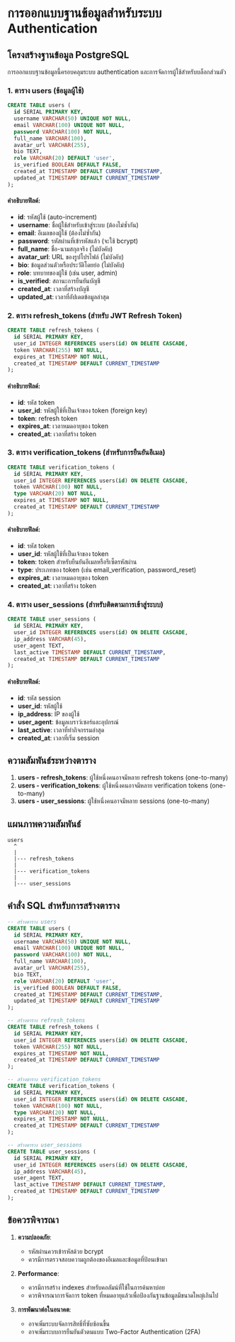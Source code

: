 # การออกแบบฐานข้อมูลสำหรับระบบ Authentication

## โครงสร้างฐานข้อมูล PostgreSQL

การออกแบบฐานข้อมูลนี้ครอบคลุมระบบ authentication และการจัดการผู้ใช้สำหรับบล็อกส่วนตัว

### 1. ตาราง users (ข้อมูลผู้ใช้)

```sql
CREATE TABLE users (
  id SERIAL PRIMARY KEY,
  username VARCHAR(50) UNIQUE NOT NULL,
  email VARCHAR(100) UNIQUE NOT NULL,
  password VARCHAR(100) NOT NULL,
  full_name VARCHAR(100),
  avatar_url VARCHAR(255),
  bio TEXT,
  role VARCHAR(20) DEFAULT 'user',
  is_verified BOOLEAN DEFAULT FALSE,
  created_at TIMESTAMP DEFAULT CURRENT_TIMESTAMP,
  updated_at TIMESTAMP DEFAULT CURRENT_TIMESTAMP
);
```

#### คำอธิบายฟิลด์:
- **id**: รหัสผู้ใช้ (auto-increment)
- **username**: ชื่อผู้ใช้สำหรับเข้าสู่ระบบ (ต้องไม่ซ้ำกัน)
- **email**: อีเมลของผู้ใช้ (ต้องไม่ซ้ำกัน)
- **password**: รหัสผ่านที่เข้ารหัสแล้ว (จะใช้ bcrypt)
- **full_name**: ชื่อ-นามสกุลจริง (ไม่บังคับ)
- **avatar_url**: URL ของรูปโปรไฟล์ (ไม่บังคับ)
- **bio**: ข้อมูลส่วนตัวหรือประวัติโดยย่อ (ไม่บังคับ)
- **role**: บทบาทของผู้ใช้ (เช่น user, admin)
- **is_verified**: สถานะการยืนยันบัญชี
- **created_at**: เวลาที่สร้างบัญชี
- **updated_at**: เวลาที่อัปเดตข้อมูลล่าสุด

### 2. ตาราง refresh_tokens (สำหรับ JWT Refresh Token)

```sql
CREATE TABLE refresh_tokens (
  id SERIAL PRIMARY KEY,
  user_id INTEGER REFERENCES users(id) ON DELETE CASCADE,
  token VARCHAR(255) NOT NULL,
  expires_at TIMESTAMP NOT NULL,
  created_at TIMESTAMP DEFAULT CURRENT_TIMESTAMP
);
```

#### คำอธิบายฟิลด์:
- **id**: รหัส token
- **user_id**: รหัสผู้ใช้ที่เป็นเจ้าของ token (foreign key)
- **token**: refresh token
- **expires_at**: เวลาหมดอายุของ token
- **created_at**: เวลาที่สร้าง token

### 3. ตาราง verification_tokens (สำหรับการยืนยันอีเมล)

```sql
CREATE TABLE verification_tokens (
  id SERIAL PRIMARY KEY,
  user_id INTEGER REFERENCES users(id) ON DELETE CASCADE,
  token VARCHAR(100) NOT NULL,
  type VARCHAR(20) NOT NULL,
  expires_at TIMESTAMP NOT NULL,
  created_at TIMESTAMP DEFAULT CURRENT_TIMESTAMP
);
```

#### คำอธิบายฟิลด์:
- **id**: รหัส token
- **user_id**: รหัสผู้ใช้ที่เป็นเจ้าของ token
- **token**: token สำหรับยืนยันอีเมลหรือรีเซ็ตรหัสผ่าน
- **type**: ประเภทของ token (เช่น email_verification, password_reset)
- **expires_at**: เวลาหมดอายุของ token
- **created_at**: เวลาที่สร้าง token

### 4. ตาราง user_sessions (สำหรับติดตามการเข้าสู่ระบบ)

```sql
CREATE TABLE user_sessions (
  id SERIAL PRIMARY KEY,
  user_id INTEGER REFERENCES users(id) ON DELETE CASCADE,
  ip_address VARCHAR(45),
  user_agent TEXT,
  last_active TIMESTAMP DEFAULT CURRENT_TIMESTAMP,
  created_at TIMESTAMP DEFAULT CURRENT_TIMESTAMP
);
```

#### คำอธิบายฟิลด์:
- **id**: รหัส session
- **user_id**: รหัสผู้ใช้
- **ip_address**: IP ของผู้ใช้
- **user_agent**: ข้อมูลเบราว์เซอร์และอุปกรณ์
- **last_active**: เวลาที่ทำกิจกรรมล่าสุด
- **created_at**: เวลาที่เริ่ม session

## ความสัมพันธ์ระหว่างตาราง

1. **users - refresh_tokens**: ผู้ใช้หนึ่งคนอาจมีหลาย refresh tokens (one-to-many)
2. **users - verification_tokens**: ผู้ใช้หนึ่งคนอาจมีหลาย verification tokens (one-to-many)
3. **users - user_sessions**: ผู้ใช้หนึ่งคนอาจมีหลาย sessions (one-to-many)

## แผนภาพความสัมพันธ์

```
users
  ^
  |
  |--- refresh_tokens
  |
  |--- verification_tokens
  |
  |--- user_sessions
```

## คำสั่ง SQL สำหรับการสร้างตาราง

```sql
-- สร้างตาราง users
CREATE TABLE users (
  id SERIAL PRIMARY KEY,
  username VARCHAR(50) UNIQUE NOT NULL,
  email VARCHAR(100) UNIQUE NOT NULL,
  password VARCHAR(100) NOT NULL,
  full_name VARCHAR(100),
  avatar_url VARCHAR(255),
  bio TEXT,
  role VARCHAR(20) DEFAULT 'user',
  is_verified BOOLEAN DEFAULT FALSE,
  created_at TIMESTAMP DEFAULT CURRENT_TIMESTAMP,
  updated_at TIMESTAMP DEFAULT CURRENT_TIMESTAMP
);

-- สร้างตาราง refresh_tokens
CREATE TABLE refresh_tokens (
  id SERIAL PRIMARY KEY,
  user_id INTEGER REFERENCES users(id) ON DELETE CASCADE,
  token VARCHAR(255) NOT NULL,
  expires_at TIMESTAMP NOT NULL,
  created_at TIMESTAMP DEFAULT CURRENT_TIMESTAMP
);

-- สร้างตาราง verification_tokens
CREATE TABLE verification_tokens (
  id SERIAL PRIMARY KEY,
  user_id INTEGER REFERENCES users(id) ON DELETE CASCADE,
  token VARCHAR(100) NOT NULL,
  type VARCHAR(20) NOT NULL,
  expires_at TIMESTAMP NOT NULL,
  created_at TIMESTAMP DEFAULT CURRENT_TIMESTAMP
);

-- สร้างตาราง user_sessions
CREATE TABLE user_sessions (
  id SERIAL PRIMARY KEY,
  user_id INTEGER REFERENCES users(id) ON DELETE CASCADE,
  ip_address VARCHAR(45),
  user_agent TEXT,
  last_active TIMESTAMP DEFAULT CURRENT_TIMESTAMP,
  created_at TIMESTAMP DEFAULT CURRENT_TIMESTAMP
);
```

## ข้อควรพิจารณา

1. **ความปลอดภัย**:
   - รหัสผ่านควรเข้ารหัสด้วย bcrypt
   - ควรมีการตรวจสอบความถูกต้องของอีเมลและข้อมูลที่ป้อนเข้ามา

2. **Performance**:
   - ควรมีการสร้าง indexes สำหรับคอลัมน์ที่ใช้ในการค้นหาบ่อย
   - ควรพิจารณาการจัดการ token ที่หมดอายุแล้วเพื่อป้องกันฐานข้อมูลมีขนาดใหญ่เกินไป

3. **การพัฒนาต่อในอนาคต**:
   - อาจเพิ่มระบบจัดการสิทธิ์ที่ซับซ้อนขึ้น
   - อาจเพิ่มระบบการยืนยันตัวตนแบบ Two-Factor Authentication (2FA) 